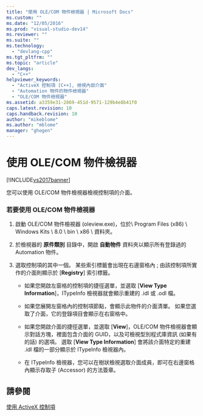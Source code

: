```yaml
---
title: "使用 OLE/COM 物件檢視器 | Microsoft Docs"
ms.custom: ""
ms.date: "12/05/2016"
ms.prod: "visual-studio-dev14"
ms.reviewer: ""
ms.suite: ""
ms.technology: 
  - "devlang-cpp"
ms.tgt_pltfrm: ""
ms.topic: "article"
dev_langs: 
  - "C++"
helpviewer_keywords: 
  - "ActiveX 控制項 [C++], 檢視內部介面"
  - "Automation 物件的物件檢視器"
  - "OLE/COM 物件檢視器"
ms.assetid: a3359e31-2869-451d-9571-129b4e8b41f0
caps.latest.revision: 10
caps.handback.revision: 10
author: "mikeblome"
ms.author: "mblome"
manager: "ghogen"
---
```

# 使用 OLE/COM 物件檢視器
[!INCLUDE[vs2017banner](../../assembler/inline/includes/vs2017banner.md)]

您可以使用 OLE\/COM 物件檢視器檢視控制項的介面。  
  
### 若要使用 OLE\/COM 物件檢視器  
  
1.  啟動 OLE\/COM 物件檢視器 \(oleview.exe\)，位於\\ Program Files \(x86\) \\ Windows Kits \\ 8.0 \\ bin \\ x86 \\ 資料夾。  
  
2.  於檢視器的 **原件類別** 目錄中，開啟 **自動物件** 資料夾以顯示所有登錄過的 Automation 物件。  
  
3.  選取控制項的其中一個。  某些索引標籤會出現在右邊窗格內 ; 由該控制項所實作的介面則顯示於 \[**Registry**\] 索引標籤。  
  
    -   如果您開啟左窗格的控制項的捷徑選單，並選取 \[**View Type Information**\]，ITypeInfo 檢視器就會顯示重建的 .idl 或 .odl 檔。  
  
    -   如果您展開左窗格內的控制項節點，會顯示此物件的介面清單。  如果您選取了介面，它的登錄項目會顯示在右窗格中。  
  
    -   如果您開啟介面的捷徑選單，並選取 \[**View**\]，OLE\/COM 物件檢視器會顯示對話方塊，裡面包含介面的 GUID，以及可檢視型別程式庫資訊 \(如果有的話\) 的選項。  選取 \[**View Type Information**\] 會將該介面特定的重建 .idl 檔的一部分顯示於 ITypeInfo 檢視器內。  
  
    -   在 ITypeInfo 檢視器，您可以在樹狀檢視選取介面成員，即可在右邊窗格內顯示存取子 \(Accessor\) 的方法簽章。  
  
## 請參閱  
 [使用 ActiveX 控制項](../../data/ado-rdo/using-activex-controls.md)